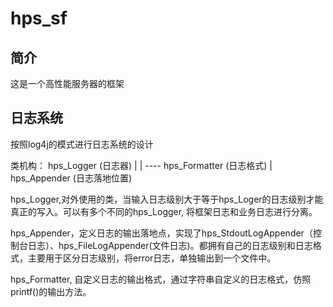 # hps_sf

## 简介
这是一个高性能服务器的框架

## 日志系统
按照log4j的模式进行日志系统的设计

类机构：
    hps_Logger (日志器)
        |
        | ---- hps_Formatter (日志格式)
        |
    hps_Appender (日志落地位置)

hps_Logger,对外使用的类，当输入日志级别大于等于hps_Loger的日志级别才能真正的写入。可以有多个不同的hps_Logger, 将框架日志和业务日志进行分离。

hps_Appender，定义日志的输出落地点，实现了hps_StdoutLogAppender（控制台日志）、hps_FileLogAppender(文件日志)。都拥有自己的日志级别和日志格式，主要用于区分日志级别，将error日志，单独输出到一个文件中。

hps_Formatter, 自定义日志的输出格式，通过字符串自定义的日志格式，仿照printf()的输出方法。